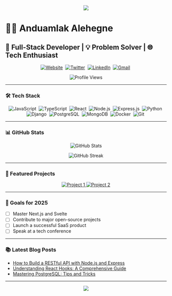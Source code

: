 <div align="center">
  <img src="https://readme-typing-svg.herokuapp.com/?lines=Welcome+to+my+GitHub!;I'm+a+Full-Stack+Developer&center=true&width=380&height=50">
</div>

# 👨‍💻 Anduamlak Alehegne

## 🚀 Full-Stack Developer | 💡 Problem Solver | 🌐 Tech Enthusiast

<p align="center">
  <a href="https://anduamlakalehegne.github.io/portfolio"><img src="https://img.shields.io/badge/Website-DC143C?style=for-the-badge&logo=medium&logoColor=white" alt="Website" /></a>&nbsp;
  <a href="https://twitter.com/yourusername"><img src="https://img.shields.io/badge/Twitter-1DA1F2?style=for-the-badge&logo=twitter&logoColor=white" alt="Twitter" /></a>&nbsp;
  <a href="https://www.linkedin.com/in/anduamlak-alehegne-4632aa219/"><img src="https://img.shields.io/badge/LinkedIn-0077B5?style=for-the-badge&logo=linkedin&logoColor=white" alt="LinkedIn" /></a>&nbsp;
  <a href="mailto:anduamlakalehegne@gmail.com"><img src="https://img.shields.io/badge/Gmail-D14836?style=for-the-badge&logo=gmail&logoColor=white" alt="Gmail" /></a>&nbsp;
</p>

<p align="center">
  <img src="https://komarev.com/ghpvc/?username=yourusername&label=Profile%20views&color=0e75b6&style=flat" alt="Profile Views" />
</p>

---

### 🛠️ Tech Stack

<p align="center">
  <img src="https://img.shields.io/badge/JavaScript-F7DF1E?style=for-the-badge&logo=javascript&logoColor=black" alt="JavaScript" />&nbsp;
  <img src="https://img.shields.io/badge/TypeScript-007ACC?style=for-the-badge&logo=typescript&logoColor=white" alt="TypeScript" />&nbsp;
  <img src="https://img.shields.io/badge/React-20232A?style=for-the-badge&logo=react&logoColor=61DAFB" alt="React" />&nbsp;
  <img src="https://img.shields.io/badge/Node.js-43853D?style=for-the-badge&logo=node.js&logoColor=white" alt="Node.js" />&nbsp;
  <img src="https://img.shields.io/badge/Express.js-404D59?style=for-the-badge" alt="Express.js" />&nbsp;
  <img src="https://img.shields.io/badge/Python-14354C?style=for-the-badge&logo=python&logoColor=white" alt="Python" />&nbsp;
  <img src="https://img.shields.io/badge/Django-092E20?style=for-the-badge&logo=django&logoColor=white" alt="Django" />&nbsp;
  <img src="https://img.shields.io/badge/PostgreSQL-316192?style=for-the-badge&logo=postgresql&logoColor=white" alt="PostgreSQL" />&nbsp;
  <img src="https://img.shields.io/badge/MongoDB-4EA94B?style=for-the-badge&logo=mongodb&logoColor=white" alt="MongoDB" />&nbsp;
  <img src="https://img.shields.io/badge/Docker-2496ED?style=for-the-badge&logo=docker&logoColor=white" alt="Docker" />&nbsp;
  <img src="https://img.shields.io/badge/Git-F05032?style=for-the-badge&logo=git&logoColor=white" alt="Git" />&nbsp;
</p>

---

### 📊 GitHub Stats

<p align="center">
  <img src="https://github-readme-stats.vercel.app/api?username=Anduamlakalehegne&show_icons=true&theme=radical" alt="GitHub Stats" />
</p>

<p align="center">
  <img src="https://github-readme-streak-stats.herokuapp.com/?user=Anduamlakalehegne&theme=radical" alt="GitHub Streak" />
</p>

---

### 🌟 Featured Projects

<div align="center">
  <a href="https://github.com/Anduamlakalehegne/project1">
    <img src="https://github-readme-stats.vercel.app/api/pin/?username=Anduamlakalehegne&repo=project1&theme=radical" alt="Project 1" />
  </a>
  <a href="https://github.com/Anduamlakalehegne/project2">
    <img src="https://github-readme-stats.vercel.app/api/pin/?username=Anduamlakalehegne&repo=project2&theme=radical" alt="Project 2" />
  </a>
</div>

---

### 🎯 Goals for 2025

- [ ] Master Next.js and Svelte
- [ ] Contribute to major open-source projects
- [ ] Launch a successful SaaS product
- [ ] Speak at a tech conference

---

### 📚 Latest Blog Posts

<!-- BLOG-POST-LIST:START -->
- [How to Build a RESTful API with Node.js and Express](https://yourblog.com/post1)
- [Understanding React Hooks: A Comprehensive Guide](https://yourblog.com/post2)
- [Mastering PostgreSQL: Tips and Tricks](https://yourblog.com/post3)
<!-- BLOG-POST-LIST:END -->

---

<div align="center">
  <img src="https://readme-typing-svg.herokuapp.com/?lines=Thanks+for+visiting!;Let's+connect+and+code+together!&center=true&width=380&height=50">
</div>
